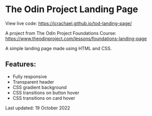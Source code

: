 # The Odin Project Landing Page

View live code: https://jcrachael.github.io/tod-landing-page/

A project from The Odin Project Foundations Course: https://www.theodinproject.com/lessons/foundations-landing-page

A simple landing page made using HTML and CSS.


## Features:
- Fully responsive
- Transparent header
- CSS gradient background
- CSS transitions on button hover
- CSS transitions on card hover

Last updated: 19 October 2022
